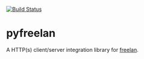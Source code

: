 [![Build Status](https://travis-ci.org/freelan-developers/pyfreelan.svg)](https://travis-ci.org/freelan-developers/pyfreelan)
# pyfreelan

A HTTP(s) client/server integration library for
[freelan](http://www.freelan.org).
